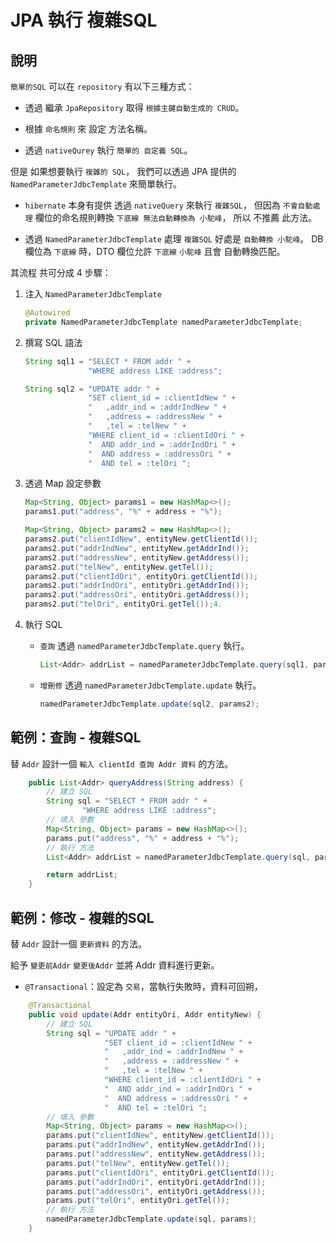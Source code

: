 # JPA 執行 複雜SQL

## 說明

`簡單的SQL` 可以在 `repository` 有以下三種方式：

- 透過 繼承 `JpaRepository` 取得 `根據主鍵自動生成的 CRUD`。

- 根據 `命名規則` 來 設定 方法名稱。

- 透過 `nativeQurey` 執行 `簡單的 自定義 SQL`。

但是 如果想要執行 `複雜的 SQL`，
我們可以透過 JPA 提供的 `NamedParameterJdbcTemplate` 來簡單執行。

- `hibernate` 本身有提供 透過 `nativeQuery` 來執行 `複雜SQL`，
  但因為 `不會自動處理` 欄位的命名規則轉換 `下底線 無法自動轉換為 小駝峰`，
  所以 不推薦 此方法。

- 透過 `NamedParameterJdbcTemplate` 處理 `複雜SQL` 好處是 `自動轉換 小駝峰`。
  DB 欄位為 `下底線` 時，DTO 欄位允許 `下底線` `小駝峰` 且會 自動轉換匹配。 

其流程 共可分成 4 步驟：

1. 注入 `NamedParameterJdbcTemplate`
   
   ```java
   @Autowired
   private NamedParameterJdbcTemplate namedParameterJdbcTemplate;
   ```

2. 撰寫 SQL 語法
   
   ```java
   String sql1 = "SELECT * FROM addr " +
                 "WHERE address LIKE :address";
   ```
   
   ```java
   String sql2 = "UPDATE addr " +
                 "SET client_id = :clientIdNew " +
                 "   ,addr_ind = :addrIndNew " +
                 "   ,address = :addressNew " +
                 "   ,tel = :telNew " +
                 "WHERE client_id = :clientIdOri " +
                 "  AND addr_ind = :addrIndOri " + 
                 "  AND address = :addressOri " + 
                 "  AND tel = :telOri ";
   ```

3. 透過 Map 設定參數
   
   ```java
   Map<String, Object> params1 = new HashMap<>();
   params1.put("address", "%" + address + "%");
   ```
   
   ```java
   Map<String, Object> params2 = new HashMap<>();
   params2.put("clientIdNew", entityNew.getClientId());
   params2.put("addrIndNew", entityNew.getAddrInd());
   params2.put("addressNew", entityNew.getAddress());
   params2.put("telNew", entityNew.getTel());
   params2.put("clientIdOri", entityOri.getClientId());
   params2.put("addrIndOri", entityOri.getAddrInd());
   params2.put("addressOri", entityOri.getAddress());
   params2.put("telOri", entityOri.getTel());4. 
   ```

4. 執行 SQL
   
   - `查詢` 透過 `namedParameterJdbcTemplate.query` 執行。
     
     ```java
     List<Addr> addrList = namedParameterJdbcTemplate.query(sql1, params1, new BeanPropertyRowMapper<>(Addr.class));
     ```
   
   - `增刪修` 透過 `namedParameterJdbcTemplate.update` 執行。
     
     ```java
     namedParameterJdbcTemplate.update(sql2, params2);
     ```

## 範例：查詢 - 複雜SQL

替 `Addr` 設計一個 `輸入 clientId 查詢 Addr 資料` 的方法。

```java
    public List<Addr> queryAddress(String address) {
        // 建立 SQL
        String sql = "SELECT * FROM addr " +
                "WHERE address LIKE :address";
        // 填入 參數
        Map<String, Object> params = new HashMap<>();
        params.put("address", "%" + address + "%");
        // 執行 方法
        List<Addr> addrList = namedParameterJdbcTemplate.query(sql, params, new BeanPropertyRowMapper<>(Addr.class));

        return addrList;
    }
```

## 範例：修改 - 複雜的SQL

替 `Addr` 設計一個 `更新資料` 的方法。

給予 `變更前Addr` `變更後Addr` 並將 Addr 資料進行更新。

- `@Transactional`：設定為 `交易`，當執行失敗時，資料可回朔，

```java
    @Transactional
    public void update(Addr entityOri, Addr entityNew) {
        // 建立 SQL
        String sql = "UPDATE addr " +
                     "SET client_id = :clientIdNew " +
                     "   ,addr_ind = :addrIndNew " +
                     "   ,address = :addressNew " +
                     "   ,tel = :telNew " +
                     "WHERE client_id = :clientIdOri " +
                     "  AND addr_ind = :addrIndOri " + 
                     "  AND address = :addressOri " + 
                     "  AND tel = :telOri ";
        // 填入 參數
        Map<String, Object> params = new HashMap<>();
        params.put("clientIdNew", entityNew.getClientId());
        params.put("addrIndNew", entityNew.getAddrInd());
        params.put("addressNew", entityNew.getAddress());
        params.put("telNew", entityNew.getTel());
        params.put("clientIdOri", entityOri.getClientId());
        params.put("addrIndOri", entityOri.getAddrInd());
        params.put("addressOri", entityOri.getAddress());
        params.put("telOri", entityOri.getTel());
        // 執行 方法
        namedParameterJdbcTemplate.update(sql, params);
    }
```
